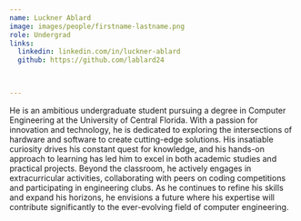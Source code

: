 ```yaml
---
name: Luckner Ablard
image: images/people/firstname-lastname.png
role: Undergrad
links:
  linkedin: linkedin.com/in/luckner-ablard
  github: https://github.com/lablard24
  


---
```


 He is an ambitious undergraduate student pursuing a degree in Computer Engineering at the University of Central Florida. With a passion for innovation and technology, he is dedicated to exploring the intersections of hardware and software to create cutting-edge solutions. His insatiable curiosity drives his constant quest for knowledge, and his hands-on approach to learning has led him to excel in both academic studies and practical projects. Beyond the classroom, he actively engages in extracurricular activities, collaborating with peers on coding competitions and participating in engineering clubs. As he continues to refine his skills and expand his horizons, he envisions a future where his expertise will contribute significantly to the ever-evolving field of computer engineering.

